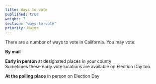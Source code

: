 ```yaml
---
title: Ways to vote
published: true
weight: 7
section: "ways-to-vote"
priority: Major
---
```

There are a number of ways to vote in California. You may vote:  

**By mail**   

**Early in person** at designated places in your county  
Sometimes these early vote locations are available on Election Day too.  

**At the polling place** in person on Election Day
